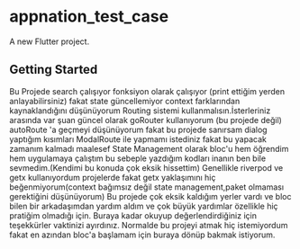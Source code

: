 # appnation_test_case

A new Flutter project.

## Getting Started

Bu Projede search çalışıyor fonksiyon olarak çalışıyor (print ettiğim yerden anlayabilirsiniz) fakat state güncellemiyor context farklarından kaynaklandığını düşünüyorum
    Routing sistemi kullanmalısın.İsterleriniz arasında var şuan güncel olarak goRouter kullanıyorum (bu projede değil) autoRoute 'a geçmeyi düşünüyorum fakat bu projede sanırsam
dialog yaptığım kısımları ModalRoute ile yapmamı istediniz fakat bu yapacak zamanım kalmadı maalesef 
State Management olarak bloc'u hem öğrendim hem uygulamaya çalıştım bu sebeple yazdığım kodları inanın ben bile sevmedim.(Kendimi bu konuda çok eksik hissettim)
Genellikle riverpod ve getx kullanıyordum projelerde fakat getx yaklaşımını hiç beğenmiyorum(context bağımsız değil state management,paket olmaması gerektiğini düşünüyorum)
Bu projede çok eksik kaldığım yerler vardı ve bloc bilen bir arkadaşımdan yardım aldım ve çok büyük yardımlar özellikle hiç pratiğim olmadığı için.
Buraya kadar okuyup değerlendirdiğiniz için teşekkürler vaktinizi ayırdınız.
Normalde bu projeyi atmak hiç istemiyordum fakat en azından bloc'a başlamam için buraya dönüp bakmak istiyorum.
